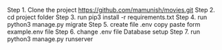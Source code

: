 
Step 1. Clone the project https://github.com/mamunish/movies.git
Step 2. cd project folder
Step 3. run pip3 install -r requirements.txt
Step 4. run python3 manage.py migrate
Step 5. create file .env copy paste form example.env file
Step 6. change .env file Database setup
Step 7. run python3 manage.py runserver

